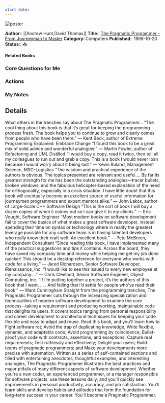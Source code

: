 ```yaml
---
start date:
---
```

![poster](http://books.google.com/books/content?id=5wBQEp6ruIAC&printsec=frontcover&img=1&zoom=5&edge=curl&source=gbs_api)

**Author**:: [[Andrew Hunt,David Thomas]]
**Title**:: [The Pragmatic Programmer - From Journeyman to Master](http://books.google.com/books?id=5wBQEp6ruIAC&printsec=frontcover&dq=intitle:The+PragmaticProgrammer&hl=&cd=1&source=gbs_api)
**Category**::Computers
**Published**:: 1999-10-20
**Status**:: 📥

**Related Books**
### Core Questions for Me

### Actions

### My Notes

## Details
What others in the trenches say about The Pragmatic Programmer... “The cool thing about this book is that it’s great for keeping the programming process fresh. The book helps you to continue to grow and clearly comes from people who have been there.” — Kent Beck, author of Extreme Programming Explained: Embrace Change “I found this book to be a great mix of solid advice and wonderful analogies!” — Martin Fowler, author of Refactoring and UML Distilled “I would buy a copy, read it twice, then tell all my colleagues to run out and grab a copy. This is a book I would never loan because I would worry about it being lost.” — Kevin Ruland, Management Science, MSG-Logistics “The wisdom and practical experience of the authors is obvious. The topics presented are relevant and useful.... By far its greatest strength for me has been the outstanding analogies—tracer bullets, broken windows, and the fabulous helicopter-based explanation of the need for orthogonality, especially in a crisis situation. I have little doubt that this book will eventually become an excellent source of useful information for journeymen programmers and expert mentors alike.” — John Lakos, author of Large-Scale C++ Software Design “This is the sort of book I will buy a dozen copies of when it comes out so I can give it to my clients.” — Eric Vought, Software Engineer “Most modern books on software development fail to cover the basics of what makes a great software developer, instead spending their time on syntax or technology where in reality the greatest leverage possible for any software team is in having talented developers who really know their craft well. An excellent book.” — Pete McBreen, Independent Consultant “Since reading this book, I have implemented many of the practical suggestions and tips it contains. Across the board, they have saved my company time and money while helping me get my job done quicker! This should be a desktop reference for everyone who works with code for a living.” — Jared Richardson, Senior Software Developer, iRenaissance, Inc. “I would like to see this issued to every new employee at my company....” — Chris Cleeland, Senior Software Engineer, Object Computing, Inc. “If I’m putting together a project, it’s the authors of this book that I want. . . . And failing that I’d settle for people who’ve read their book.” — Ward Cunningham Straight from the programming trenches, The Pragmatic Programmer cuts through the increasing specialization and technicalities of modern software development to examine the core process--taking a requirement and producing working, maintainable code that delights its users. It covers topics ranging from personal responsibility and career development to architectural techniques for keeping your code flexible and easy to adapt and reuse. Read this book, and you'll learn how to Fight software rot; Avoid the trap of duplicating knowledge; Write flexible, dynamic, and adaptable code; Avoid programming by coincidence; Bullet-proof your code with contracts, assertions, and exceptions; Capture real requirements; Test ruthlessly and effectively; Delight your users; Build teams of pragmatic programmers; and Make your developments more precise with automation. Written as a series of self-contained sections and filled with entertaining anecdotes, thoughtful examples, and interesting analogies, The Pragmatic Programmer illustrates the best practices and major pitfalls of many different aspects of software development. Whether you're a new coder, an experienced programmer, or a manager responsible for software projects, use these lessons daily, and you'll quickly see improvements in personal productivity, accuracy, and job satisfaction. You'll learn skills and develop habits and attitudes that form the foundation for long-term success in your career. You'll become a Pragmatic Programmer.